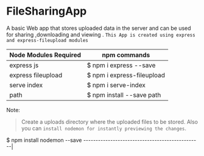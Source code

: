 # FileSharingApp
A basic Web app that stores uploaded data in the server and can be used for sharing ,downloading and viewing .
`This App is created using express and express-fileupload modules`

Node Modules Required |npm commands
------------ | ----------------
express js | $ npm i express --save
express fileupload | $ npm i express-fileupload
serve index | $ npm i serve-index
path | $ npm install --save path


Note:

>Create a uploads directory where the uploaded files to be stored.
>Also you can `install nodemon for instantly previewing the changes`.

$ npm install nodemon --save
------------------------------------------------|
